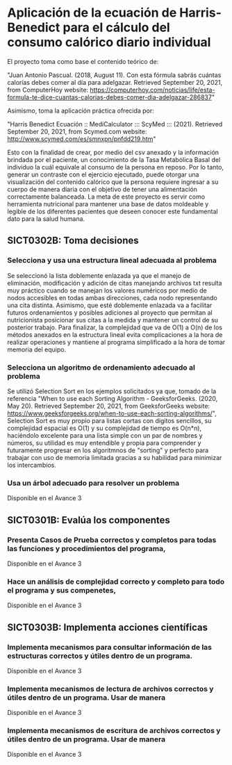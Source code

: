 # Aplicación de la ecuación de Harris-Benedict para el cálculo del consumo calórico diario individual
El proyecto toma como base el contenido teórico de: 

"Juan Antonio Pascual. (2018, August 11). Con esta fórmula sabrás cuántas calorías debes comer al día para adelgazar. Retrieved September 20, 2021, from ComputerHoy website: https://computerhoy.com/noticias/life/esta-formula-te-dice-cuantas-calorias-debes-comer-dia-adelgazar-286837" 

Asimismo, toma la aplicación práctica ofrecida por:

"Harris Benedict Ecuación :: MediCalculator ::: ScyMed ::: (2021). Retrieved September 20, 2021, from Scymed.com website: http://www.scymed.com/es/smnxpn/pnfdd219.htm"

Esto con la finalidad de crear, por medio del csv anexado y la información brindada por el paciente, un conocimiento de la Tasa Metabólica Basal del individuo la cuál equivale al consumo de la persona en reposo. Por lo tanto, generar un contraste con el ejercicio ejecutado, puede otorgar una visualización del contenido calórico que la persona requiere ingresar a su cuerpo de manera diaria con el objetivo de tener una alimentación correctamente balanceada. La meta de este proyecto es servir como herramienta nutricional para mantener una base de datos moldeable y legible de los diferentes pacientes que deseen conocer este fundamental dato para la salud humana. 

## SICT0302B: Toma decisiones 

### Selecciona y usa una estructura lineal adecuada al problema
Se seleccionó la lista doblemente enlazada ya que el manejo de eliminación, modificación y adición de citas manejando archivos txt resulta muy práctico cuando se manejan los valores numéricos por medio de nodos accesibles en todas ambas direcciones, cada nodo representando una cita distinta. Asimismo, que esté doblemente enlazada va a facilitar futuros ordenamientos y posibles adiciones al proyecto que permitan al nutricionista posicionar sus citas a la medida y mantener un control de su posterior trabajo. Para finalizar, la complejidad que va de O(1) a O(n) de los métodos anexados en la estructura lineal evita complicaciones a la hora de realizar operaciones y mantiene al programa simplificado a la hora de tomar memoria del equipo.

### Selecciona un algoritmo de ordenamiento adecuado al problema
Se utilizó Selection Sort en los ejemplos solicitados ya que, tomado de la referencia "When to use each Sorting Algorithm - GeeksforGeeks. (2020, May 20). Retrieved September 20, 2021, from GeeksforGeeks website: https://www.geeksforgeeks.org/when-to-use-each-sorting-algorithms/", Selection Sort es muy propio para listas cortas con digitos sencillos, su complejidad espacial es O(1) y su complejidad de tiempo es O(n*n), haciéndolo excelente para una lista simple con un par de nombres y números, su utilidad es muy entendible y propia para comprender y futuramente progresar en los algoritmnos de "sorting" y perfecto para trabajar con uso de memoria limitada gracias a su habilidad para minimizar los intercambios.

### Usa un árbol adecuado para resolver un problema

Disponible en el Avance 3

## SICT0301B: Evalúa los componentes

### Presenta Casos de Prueba correctos y completos para todas las funciones y procedimientos del programa,

Disponible en el Avance 3

### Hace un análisis de complejidad correcto y completo para todo el programa y sus compenetes,

Disponible en el Avance 3


## SICT0303B: Implementa acciones científicas 

### Implementa mecanismos para consultar información de las estructuras correctos y útiles dentro de un programa.

Disponible en el Avance 3

### Implementa mecanismos de lectura de archivos correctos y útiles dentro de un programa. Usar de manera

Disponible en el Avance 3

### Implementa mecanismos de escritura de archivos correctos y útiles dentro de un programa. Usar de manera
Disponible en el Avance 3
